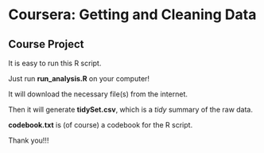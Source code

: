 # Coursera: Getting and Cleaning Data
## Course Project

It is easy to run this R script.

Just run **run_analysis.R** on your computer!

It will download the necessary file(s) from the internet.

Then it will generate **tidySet.csv**, which is a *tidy* summary of the raw data.

**codebook.txt** is (of course) a codebook for the R script.

Thank you!!!
